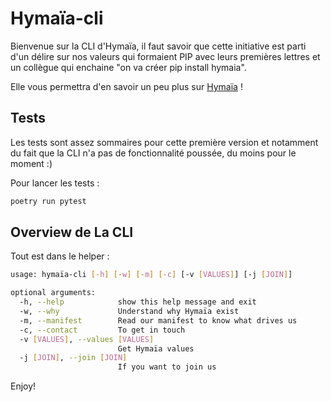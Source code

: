 #  Hymaïa-cli

Bienvenue sur la CLI d'Hymaïa, il faut savoir que cette initiative est parti d'un délire sur nos valeurs qui formaient 
PIP avec leurs premières lettres et un collègue qui enchaine "on va créer pip install hymaia". 

Elle vous permettra d'en savoir un peu plus sur [Hymaïa](https://www.hymaia.com/) !

## Tests
Les tests sont assez sommaires pour cette première version et notamment du fait que la CLI n'a pas de fonctionnalité poussée, du moins pour le moment :) 

Pour lancer les tests :
```bash
poetry run pytest
```

## Overview de La CLI
Tout est dans le helper :
```bash
usage: hymaïa-cli [-h] [-w] [-m] [-c] [-v [VALUES]] [-j [JOIN]]

optional arguments:
  -h, --help            show this help message and exit
  -w, --why             Understand why Hymaïa exist
  -m, --manifest        Read our manifest to know what drives us
  -c, --contact         To get in touch
  -v [VALUES], --values [VALUES]
                        Get Hymaïa values
  -j [JOIN], --join [JOIN]
                        If you want to join us

```

Enjoy! 